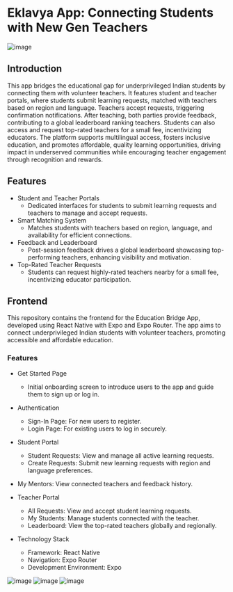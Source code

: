 # Eklavya App: Connecting Students with New Gen Teachers

![image](https://github.com/user-attachments/assets/4b139503-f5a6-4219-9a51-3ad7be9f4176)

## Introduction 
This app bridges the educational gap for underprivileged Indian students by connecting them with volunteer teachers. It features student and teacher portals, where students submit learning requests, matched with teachers based on region and language. Teachers accept requests, triggering confirmation notifications. After teaching, both parties provide feedback, contributing to a global leaderboard ranking teachers. Students can also access and request top-rated teachers for a small fee, incentivizing educators. The platform supports multilingual access, fosters inclusive education, and promotes affordable, quality learning opportunities, driving impact in underserved communities while encouraging teacher engagement through recognition and rewards.

## Features
- Student and Teacher Portals
  - Dedicated interfaces for students to submit learning requests and teachers to manage and accept requests.
- Smart Matching System
  - Matches students with teachers based on region, language, and availability for efficient connections.
- Feedback and Leaderboard
  - Post-session feedback drives a global leaderboard showcasing top-performing teachers, enhancing visibility and motivation.
- Top-Rated Teacher Requests
  - Students can request highly-rated teachers nearby for a small fee, incentivizing educator participation.
 
## Frontend

This repository contains the frontend for the Education Bridge App, developed using React Native with Expo and Expo Router. The app aims to connect underprivileged Indian students with volunteer teachers, promoting accessible and affordable education.

### Features
- Get Started Page
  - Initial onboarding screen to introduce users to the app and guide them to sign up or log in.

- Authentication
  - Sign-In Page: For new users to register.
  - Login Page: For existing users to log in securely.

- Student Portal
  - Student Requests: View and manage all active learning requests.
  - Create Requests: Submit new learning requests with region and language preferences.

- My Mentors: View connected teachers and feedback history.

- Teacher Portal
  - All Requests: View and accept student learning requests.
  - My Students: Manage students connected with the teacher.
  - Leaderboard: View the top-rated teachers globally and regionally.

- Technology Stack
  - Framework: React Native
  - Navigation: Expo Router
  - Development Environment: Expo


![image](https://github.com/user-attachments/assets/24661431-d7ec-49d1-98f7-144f40ed3291)
![image](https://github.com/user-attachments/assets/b16e41a7-b70f-478c-b105-8562aaf832a8)
![image](https://github.com/user-attachments/assets/b53fae35-d651-4324-877e-446bd601e7d4)


